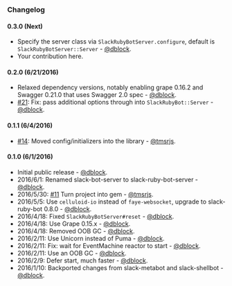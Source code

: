 ### Changelog

#### 0.3.0 (Next)

* Specify the server class via `SlackRubyBotServer.configure`, default is `SlackRubyBotServer::Server` - [@dblock](https://github.com/dblock).
* Your contribution here.

#### 0.2.0 (6/21/2016)

* Relaxed dependency versions, notably enabling grape 0.16.2 and Swagger 0.21.0 that uses Swagger 2.0 spec - [@dblock](https://github.com/dblock).
* [#21](https://github.com/dblock/slack-ruby-bot-server/issues/21): Fix: pass additional options through into `SlackRubyBot::Server` - [@dblock](https://github.com/dblock).

#### 0.1.1 (6/4/2016)

* [#14](https://github.com/dblock/slack-ruby-bot-server/pull/14): Moved config/initializers into the library - [@tmsrjs](https://github.com/tmsrjs).

#### 0.1.0 (6/1/2016)

* Initial public release - [@dblock](https://github.com/dblock).
* 2016/6/1: Renamed slack-bot-server to slack-ruby-bot-server - [@dblock](https://github.com/dblock).
* 2016/5/30: [#11](https://github.com/dblock/slack-ruby-bot-server/pull/11) Turn project into gem - [@tmsrjs](https://github.com/tmsrjs).
* 2016/5/5: Use `celluloid-io` instead of `faye-websocket`, upgrade to slack-ruby-bot 0.8.0 - [@dblock](https://github.com/dblock).
* 2016/4/18: Fixed `SlackRubyBotServer#reset` - [@dblock](https://github.com/dblock).
* 2016/4/18: Use Grape 0.15.x - [@dblock](https://github.com/dblock).
* 2016/4/18: Removed OOB GC - [@dblock](https://github.com/dblock).
* 2016/2/11: Use Unicorn instead of Puma - [@dblock](https://github.com/dblock).
* 2016/2/11: Fix: wait for EventMachine reactor to start - [@dblock](https://github.com/dblock).
* 2016/2/11: Use an OOB GC - [@dblock](https://github.com/dblock).
* 2016/2/9: Defer start, much faster - [@dblock](https://github.com/dblock).
* 2016/1/10: Backported changes from slack-metabot and slack-shellbot - [@dblock](https://github.com/dblock).
